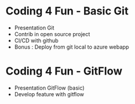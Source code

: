 # Coding 4 Fun - Basic Git

- Presentation Git 
- Contrib in open source project
- CI/CD with github
- Bonus : Deploy from git local to azure webapp

# Coding 4 Fun - GitFlow

- Presentation GitFlow (basic)
- Develop feature with gitflow